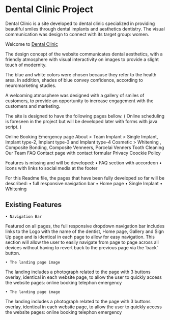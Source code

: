 # Dental Clinic Project

Dental Clinic is a site developed to dental clinic specialized in providing beautiful smiles through  dental implants and aesthetics dentistry. The visual communication was design to connect with its target group: women.

Welcome to [Dental Clinic](https://8000-cintiamar-dentalclinic-8kldm1vidak.ws-eu67.gitpod.io/)

The  design concept of the website communicates dental aesthetics, with a  friendly atmosphere with visual interactivity on images to provide a slight touch of modernity.

The blue and white colors were chosen because they refer to the health area. In addition, shades of blue convey confidence, according to neuromarketing studies.

A welcoming atmosphere was designed with a gallery of smiles of customers, to provide an opportunity to increase engagement with the customers and marketing.

The site is designed to have the following pages bellow.
( Online scheduling is foreseen in the project but will be developed later with forms with java script. )

Online Booking
Emergency page
About > Team
Implant > Single Implant, Implant type-2, Implant type-3 and Implant type-4
Cosmetic > Whitening , Composite Bonding, Composite Venneers, Porcelai Venners
Tooth Cleaning
Our Team
FAQ
Contact page with contact formular
Privacy
Coockie Policy


Features is missing and will be developed:
    • FAQ section with accordeon
    • Icons with links to social media at the footer

For this Readme file, the pages that have been fully developed so far will be described:
    • full responsive navigation bar
    • Home page
    • Single Implant
    • Whitening

## Existing Features

    • Navigation Bar
Featured on all  pages, the full responsive dropdown navigation bar includes links to the Logo with the name of the dentist, Home page, Gallery and Sign Up page and is identical in each page to allow for easy navigation.
This section will allow the user to easily navigate from page to page across all devices without having to revert back to the previous page via the ‘back’ button.

    • The landing page image

The landing includes a photograph  related to the page  with 3 buttons overlay, identical in each website page, to allow the user to quickly access the  website pages:
online booking
telephon
emergency

    • The landing page image

The landing includes a photograph  related to the page  with 3 buttons overlay, identical in each website page, to allow the user to quickly access the  website pages:
online booking
telephon
emergency
